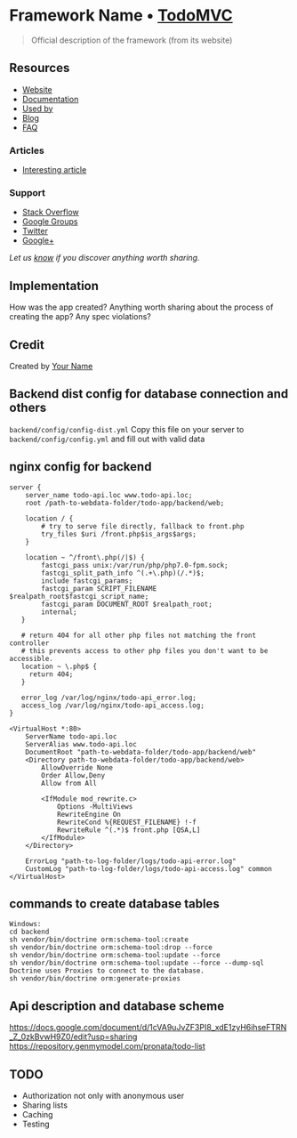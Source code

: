 # Framework Name • [TodoMVC](http://todomvc.com)

> Official description of the framework (from its website)


## Resources

- [Website]()
- [Documentation]()
- [Used by]()
- [Blog]()
- [FAQ]()

### Articles

- [Interesting article]()

### Support

- [Stack Overflow](http://stackoverflow.com/questions/tagged/__)
- [Google Groups]()
- [Twitter](http://twitter.com/__)
- [Google+]()

*Let us [know](https://github.com/tastejs/todomvc/issues) if you discover anything worth sharing.*


## Implementation

How was the app created? Anything worth sharing about the process of creating the app? Any spec violations?


## Credit

Created by [Your Name](http://your-website.com)

## Backend dist config for database connection and others  
```backend/config/config-dist.yml```
Copy this file on your server to ```backend/config/config.yml``` and fill out with valid data

## nginx config for backend
```
server {
    server_name todo-api.loc www.todo-api.loc;
    root /path-to-webdata-folder/todo-app/backend/web;

    location / {
        # try to serve file directly, fallback to front.php
        try_files $uri /front.php$is_args$args;
    }
  
    location ~ ^/front\.php(/|$) {
        fastcgi_pass unix:/var/run/php/php7.0-fpm.sock;
        fastcgi_split_path_info ^(.+\.php)(/.*)$;
        include fastcgi_params;
        fastcgi_param SCRIPT_FILENAME $realpath_root$fastcgi_script_name;
        fastcgi_param DOCUMENT_ROOT $realpath_root;
        internal;
   }

   # return 404 for all other php files not matching the front controller
   # this prevents access to other php files you don't want to be accessible.
   location ~ \.php$ {
     return 404;
   }

   error_log /var/log/nginx/todo-api_error.log;
   access_log /var/log/nginx/todo-api_access.log;
}
```

```
<VirtualHost *:80>
    ServerName todo-api.loc
    ServerAlias www.todo-api.loc
    DocumentRoot "path-to-webdata-folder/todo-app/backend/web"
	<Directory path-to-webdata-folder/todo-app/backend/web>
        AllowOverride None
        Order Allow,Deny
        Allow from All

        <IfModule mod_rewrite.c>
            Options -MultiViews
            RewriteEngine On
            RewriteCond %{REQUEST_FILENAME} !-f
            RewriteRule ^(.*)$ front.php [QSA,L]
        </IfModule>
    </Directory>

    ErrorLog "path-to-log-folder/logs/todo-api-error.log"
    CustomLog "path-to-log-folder/logs/todo-api-access.log" common
</VirtualHost>
```
## commands to create database tables
```
Windows:
cd backend
sh vendor/bin/doctrine orm:schema-tool:create
sh vendor/bin/doctrine orm:schema-tool:drop --force
sh vendor/bin/doctrine orm:schema-tool:update --force
sh vendor/bin/doctrine orm:schema-tool:update --force --dump-sql
Doctrine uses Proxies to connect to the database. 
sh vendor/bin/doctrine orm:generate-proxies

```
## Api description and database scheme  
https://docs.google.com/document/d/1cVA9uJvZF3PI8_xdE1zyH6ihseFTRN_Z_0zkBvwH9Z0/edit?usp=sharing  
https://repository.genmymodel.com/pronata/todo-list

## TODO
- Authorization not only with anonymous user
- Sharing lists
- Caching
- Testing


